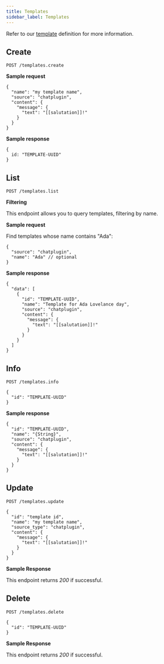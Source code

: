 ```yaml
---
title: Templates
sidebar_label: Templates
---
```


Refer to our [template](getting-started/glossary.md#template) definition
for more information.

## Create

`POST /templates.create`

**Sample request**

```json5
{
  "name": "my template name",
  "source": "chatplugin",
  "content": {
    "message": {
      "text": "[[salutation]]!"
    }
  }
}
```

**Sample response**

```json5
{
  id: "TEMPLATE-UUID"
}
```

## List

`POST /templates.list`

**Filtering**

This endpoint allows you to query templates, filtering by name.

**Sample request**

Find templates whose name contains "Ada":

```json5
{
  "source": "chatplugin",
  "name": "Ada" // optional
}
```

**Sample response**

```json5
{
  "data": [
    {
      "id": "TEMPLATE-UUID",
      "name": "Template for Ada Lovelance day",
      "source": "chatplugin",
      "content": {
        "message": {
          "text": "[[salutation]]!"
        }
      }
    }
  ]
}
```

## Info

`POST /templates.info`

```json5
{
  "id": "TEMPLATE-UUID"
}
```

**Sample response**

```json5
{
  "id": "TEMPLATE-UUID",
  "name": "{String}",
  "source": "chatplugin",
  "content": {
    "message": {
      "text": "[[salutation]]!"
    }
  }
}
```

## Update

`POST /templates.update`

```json5
{
  "id": "template id",
  "name": "my template name",
  "source_type": "chatplugin",
  "content": {
    "message": {
      "text": "[[salutation]]!"
    }
  }
}
```

**Sample Response**

This endpoint returns _200_ if successful.

## Delete

`POST /templates.delete`

```json5
{
  "id": "TEMPLATE-UUID"
}
```

**Sample Response**

This endpoint returns _200_ if successful.
